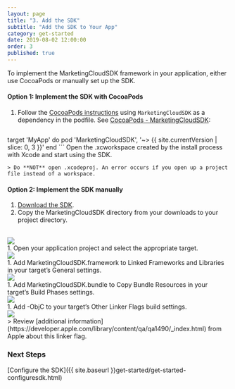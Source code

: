 ```yaml
---
layout: page
title: "3. Add the SDK"
subtitle: "Add the SDK to Your App"
category: get-started
date: 2019-08-02 12:00:00
order: 3
published: true
---
```


To implement the MarketingCloudSDK framework in your application, either use CocoaPods or manually set up the SDK.

#### Option 1: Implement the SDK with CocoaPods

1. Follow the [CocoaPods instructions](https://guides.cocoapods.org/using/using-cocoapods.html) using `MarketingCloudSDK` as a dependency in the podfile. See [CocoaPods - MarketingCloudSDK](https://cocoapods.org/pods/MarketingCloudSDK):

    ``` 
target 'MyApp' do
  pod 'MarketingCloudSDK', '~> {{ site.currentVersion | slice: 0, 3 }}'
end
    ```
Open the .xcworkspace created by the install process with Xcode and start using the SDK.

    > Do **NOT** open .xcodeproj. An error occurs if you open up a project file instead of a workspace.

#### Option 2: Implement the SDK manually

1. [Download the SDK](https://github.com/salesforce-marketingcloud/MarketingCloudSDK-iOS).
1. Copy the MarketingCloudSDK directory from your downloads to your project directory.
<br/>
<img class="img-responsive" src="{{ site.baseurl }}/assets/SDKConfigure1.png" /><br/>
1. Open your application project and select the appropriate target.
<br/>
<img class="img-responsive" src="{{ site.baseurl }}/assets/SDKConfigure2.png" /><br/>
1. Add MarketingCloudSDK.framework to Linked Frameworks and Libraries in your target’s General settings.
<br/>
<img class="img-responsive" src="{{ site.baseurl }}/assets/SDKConfigure3.png" /><br/>
1. Add MarketingCloudSDK.bundle to Copy Bundle Resources in your target’s Build Phases settings.
<br/>
<img class="img-responsive" src="{{ site.baseurl }}/assets/SDKConfigure4.png" /><br/>
1. Add -ObjC to your target’s Other Linker Flags build settings.
<br/>
<img class="img-responsive" src="{{ site.baseurl }}/assets/SDKConfigure5.png" /><br/>
  > Review [additional information](https://developer.apple.com/library/content/qa/qa1490/_index.html) from Apple about this linker flag.
  
### Next Steps

[Configure the SDK]({{ site.baseurl }}get-started/get-started-configuresdk.html)